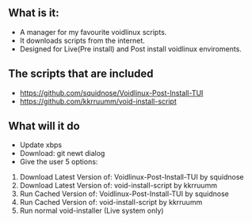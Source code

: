## What is it:
- A manager for my favourite voidlinux scripts.
- It downloads scripts from the internet.
- Designed for Live(Pre install) and Post install voidlinux enviroments.

## The scripts that are included
- https://github.com/squidnose/Voidlinux-Post-Install-TUI
- https://github.com/kkrruumm/void-install-script

## What will it do
- Update xbps
- Download: git newt dialog
- Give the user 5 options:
1. Download Latest Version of: Voidlinux-Post-Install-TUI by squidnose
2. Download Latest Version of: void-install-script by kkrruumm
3. Run Cached Version of: Voidlinux-Post-Install-TUI by squidnose
4. Run Cached Version of: void-install-script by kkrruumm
5. Run normal void-installer (Live system only)

